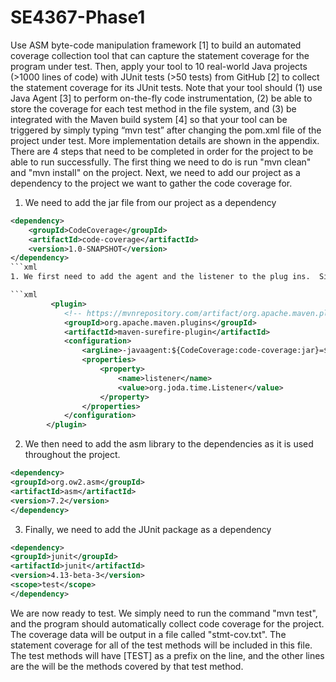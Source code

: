 # SE4367-Phase1
 Use ASM byte-code manipulation framework [1] to build an automated coverage collection tool that can capture the statement coverage for the program under test. Then, apply your tool to 10 real-world Java projects (>1000 lines of code) with JUnit tests (>50 tests) from GitHub [2] to collect the statement coverage for its JUnit tests. Note that your tool should (1) use Java Agent [3] to perform on-the-fly code instrumentation, (2) be able to store the coverage for each test method in the file system, and (3) be integrated with the Maven build system [4] so that your tool can be triggered by simply typing “mvn test” after changing the pom.xml file of the project under test. More implementation details are shown in the appendix. 
There are 4 steps that need to be completed in order for the project to be able to run successfully. 
The first thing we need to do is run "mvn clean" and "mvn install" on the project.
Next, we need to add our project as a dependency to the project we want to gather the code coverage for. 
1. We need to add the jar file from our project as a dependency
```xml
<dependency>
    <groupId>CodeCoverage</groupId>
    <artifactId>code-coverage</artifactId>
    <version>1.0-SNAPSHOT</version>
</dependency>
```xml
1. We first need to add the agent and the listener to the plug ins.  Simply add the following code to pom.xml.

```xml
         <plugin>
            <!-- https://mvnrepository.com/artifact/org.apache.maven.plugins/maven-surefire-plugin -->
            <groupId>org.apache.maven.plugins</groupId>
            <artifactId>maven-surefire-plugin</artifactId>
            <configuration>
                <argLine>-javaagent:${CodeCoverage:code-coverage:jar}=${project.groupId}</argLine>
                <properties>
                    <property>
                        <name>listener</name>
                        <value>org.joda.time.Listener</value>
                    </property>
                </properties>
            </configuration>
        </plugin>
```

2. We then need to add the asm library to the dependencies as it is used throughout the project.  

```xml
<dependency>
<groupId>org.ow2.asm</groupId>
<artifactId>asm</artifactId>
<version>7.2</version>
</dependency>
```
 
3. Finally, we need to add the JUnit package as a dependency

```xml
<dependency>
<groupId>junit</groupId>
<artifactId>junit</artifactId>
<version>4.13-beta-3</version>
<scope>test</scope>
</dependency>
```

We are now ready to test.  We simply need to run the command "mvn test", and the program should automatically collect code coverage for the project.  The coverage data will be output in a file called "stmt-cov.txt".  The statement coverage for all of the test methods will be included in this file.  The test methods will have [TEST] as a prefix on the line, and the other lines are the will be the methods covered by that test method. 
